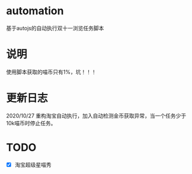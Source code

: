 # automation
基于autojs的自动执行双十一浏览任务脚本

# 说明
使用脚本获取的喵币只有1%，坑！！！

# 更新日志
2020/10/27 重构淘宝自动执行，加入自动检测金币获取异常，当一个任务少于10k喵币时停止任务。

# TODO
- [x] 淘宝超级星喵秀